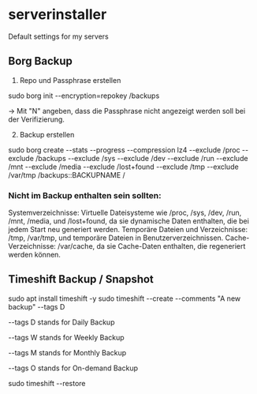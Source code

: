 # serverinstaller
Default settings for my servers


## Borg Backup
1. Repo und Passphrase erstellen

sudo borg init --encryption=repokey /backups

-> Mit "N" angeben, dass die Passphrase nicht angezeigt werden soll bei der Verifizierung.


2. Backup erstellen

sudo borg create --stats --progress --compression lz4 --exclude /proc --exclude /backups --exclude /sys --exclude /dev --exclude /run --exclude /mnt --exclude /media --exclude /lost+found --exclude /tmp --exclude /var/tmp /backups::BACKUPNAME / 


### Nicht im Backup enthalten sein sollten:
Systemverzeichnisse: Virtuelle Dateisysteme wie /proc, /sys, /dev, /run, /mnt, /media, und /lost+found, da sie dynamische Daten enthalten, die bei jedem Start neu generiert werden.
Temporäre Dateien und Verzeichnisse: /tmp, /var/tmp, und temporäre Dateien in Benutzerverzeichnissen.
Cache-Verzeichnisse: /var/cache, da sie Cache-Daten enthalten, die regeneriert werden können.


## Timeshift Backup / Snapshot

sudo apt install timeshift -y
sudo timeshift --create --comments "A new backup" --tags D

--tags D stands for Daily Backup

--tags W stands for Weekly Backup

--tags M stands for Monthly Backup

--tags O stands for On-demand Backup

sudo timeshift --restore

